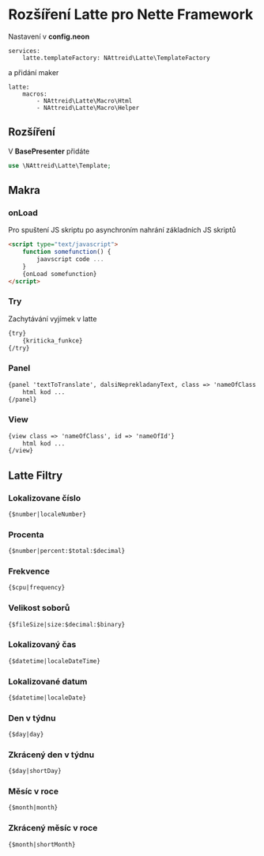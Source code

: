 # Rozšíření Latte pro Nette Framework
Nastavení v **config.neon**
```neon
services:
    latte.templateFactory: NAttreid\Latte\TemplateFactory
```
a přidání maker
```neon
latte:
    macros:
        - NAttreid\Latte\Macro\Html
        - NAttreid\Latte\Macro\Helper
```

## Rozšíření
V **BasePresenter** přidáte
```php
use \NAttreid\Latte\Template;
```

## Makra
### onLoad
Pro spuštení JS skriptu po asynchroním nahrání základních JS skriptů
```html
<script type="text/javascript">
    function somefunction() {
        jaavscript code ...
    }
    {onLoad somefunction}
</script>    
```

### Try
Zachytávání vyjímek v latte
```html
{try}
    {kriticka_funkce}
{/try}
```

### Panel
```html
{panel 'textToTranslate', dalsiNeprekladanyText, class => 'nameOfClass', id => 'nameOfId'}
    html kod ...
{/panel}
```

### View
```html
{view class => 'nameOfClass', id => 'nameOfId'}
    html kod ...
{/view}
```

## Latte Filtry
### Lokalizovane číslo
```html
{$number|localeNumber}
```

### Procenta
```html
{$number|percent:$total:$decimal}
```

### Frekvence
```html
{$cpu|frequency}
```

### Velikost soborů
```html
{$fileSize|size:$decimal:$binary}
```

### Lokalizovaný čas
```html
{$datetime|localeDateTime}
```

### Lokalizované datum
```html
{$datetime|localeDate}
```

### Den v týdnu
```html
{$day|day}
```

### Zkrácený den v týdnu
```html
{$day|shortDay}
```

### Měsíc v roce
```html
{$month|month}
```

### Zkrácený měsíc v roce
```html
{$month|shortMonth}
```